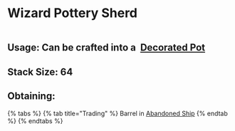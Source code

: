 # Wizard Pottery Sherd

<figure><img src="https://github.com/user-attachments/assets/d7e84687-9b57-46cf-b3fb-efcd8abdd4d8" alt=""><figcaption></figcaption></figure>

## Usage: Can be crafted into a <img src="https://minecraft.wiki/images/thumb/Decorated_Pot_(N)_JE2_BE2.png/150px-Decorated_Pot_(N)_JE2_BE2.png?1209f" alt="" data-size="line"> [Decorated Pot](https://minecraft.wiki/w/Decorated\_Pot)

## <img src="https://minecraft.wiki/images/Light_Gray_Bundle_JE1_BE1.png?b552e" alt="" data-size="line">Stack Size: 64

## Obtaining:

{% tabs %}
{% tab title="Trading" %}
Barrel in [Abandoned Ship](../../sturctures/abandoned-ship.md)
{% endtab %}
{% endtabs %}

